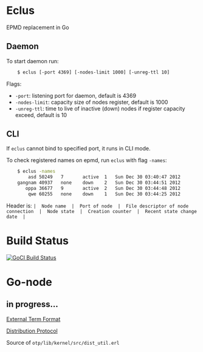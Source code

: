 # Eclus #

EPMD replacement in Go

## Daemon ##

To start daemon run:

```sh
    $ eclus [-port 4369] [-nodes-limit 1000] [-unreg-ttl 10]
```

Flags:

 - `-port`: listening port for daemon, default is 4369
 - `-nodes-limit`: capacity size of nodes register, default is 1000
 - `-unreg-ttl`: time to live of inactive (down) nodes if register capacity exceed, default is 10

## CLI ##

If `eclus` cannot bind to specified port, it runs in CLI mode.

To check registered names on epmd, run `eclus` with flag `-names`:

```sh
    $ eclus -names
        asd	50249	7		active	1	Sun Dec 30 03:40:47 2012
    gangnam	40937	none	down	2	Sun Dec 30 03:44:51 2012
       oppa	36677	9		active	2	Sun Dec 30 03:44:48 2012
        qwe	60255	none	down	1	Sun Dec 30 03:44:25 2012
```

Header is: `|  Node name  |  Port of node  |  File descriptor of node connection  |  Node state  |  Creation counter  |  Recent state change date  |`


# Build Status #

[![GoCI Build Status](http://goci.me/project/image/github.com/metachord/eclus)](http://goci.me/project/github.com/metachord/eclus)

# Go-node #

## in progress... ##

[External Term Format](http://www.erlang.org/doc/apps/erts/erl_ext_dist.html)

[Distribution Protocol](http://www.erlang.org/doc/apps/erts/erl_dist_protocol.html)

Source of `otp/lib/kernel/src/dist_util.erl`

